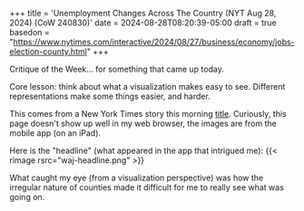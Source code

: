 +++
title = 'Unemployment Changes Across The Country (NYT Aug 28, 2024) (CoW 240830)'
date = 2024-08-28T08:20:39-05:00
draft = true
basedon = "https://www.nytimes.com/interactive/2024/08/27/business/economy/jobs-election-county.html"
+++

Critique of the Week... for something that came up today. 

Core lesson: think about what a visualization makes easy to see. Different representations make some things easier, and harder.

<!-- more -->

This comes from a New York Times story this morning [title](https://www.nytimes.com/interactive/2024/08/27/business/economy/jobs-election-county.html). Curiously, this page doesn't show up well in my web browser, the images are from the mobile app (on an iPad).

Here is the "headline" (what appeared in the app that intrigued me):
{{< rimage rsrc="waj-headline.png" >}}

What caught my eye (from a visualization perspective) was how the irregular nature of counties made it difficult for me to really see what was going on. 